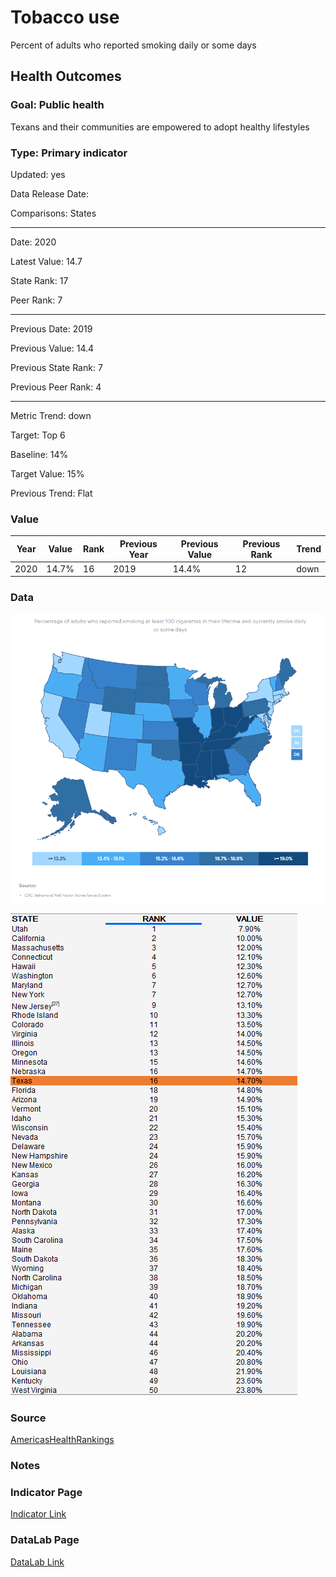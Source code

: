 # Tobacco use

Percent of adults who reported smoking daily or some days

## Health Outcomes

### Goal: Public health

Texans and their communities are empowered to adopt healthy lifestyles

### Type: Primary indicator

Updated: yes

Data Release Date: 


Comparisons: States


----

Date: 2020

Latest Value: 14.7

State Rank: 17

Peer Rank: 7


----

Previous Date:  2019

Previous Value: 14.4

Previous State Rank:   7

Previous Peer Rank: 4


----
Metric Trend: down

Target: Top 6

Baseline: 14%

Target Value: 15%

Previous Trend: Flat



### Value

| Year      |  Value      | Rank        | Previous Year | Previous Value | Previous Rank | Trend | 
| ----------- | ----------- | ----------- | ----------- | ----------- | ----------- | -----------|
|   2020       | 14.7%       |  16         |      2019   |   14.4%      |      12    |    down       | 

### Data

![map](./images/map_smoking.PNG)

![data](./images/data_smoking.PNG)


### Source

[AmericasHealthRankings](https://www.americashealthrankings.org/explore/annual/measure/Smoking/state/TX)


### Notes


### Indicator Page

[Indicator Link](https://indicators.texas2036.org/indicator/103)


### DataLab Page


[DataLab Link](https://datalab.texas2036.org/bwhqgjc/behavioral-risk-factor-surveillance-system-brfss-prevalence-data?accesskey=aaukuob)
